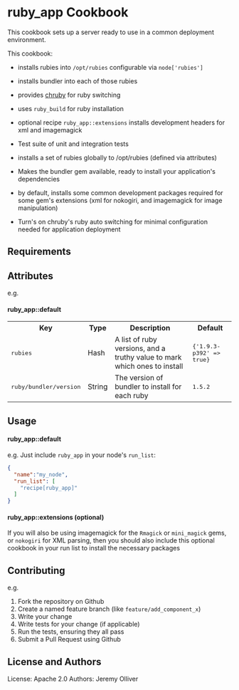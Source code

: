 ruby_app Cookbook
==========================
This cookbook sets up a server ready to use in a common deployment environment.

This cookbook:

* installs rubies into `/opt/rubies` configurable via `node['rubies']`
* installs bundler into each of those rubies
* provides [chruby](https://github.com/postmodern/chruby) for ruby switching
* uses `ruby_build` for ruby installation
* optional recipe `ruby_app::extensions` installs development headers for xml and imagemagick
* Test suite of unit and integration tests

* installs a set of rubies globally to /opt/rubies (defined via attributes)
* Makes the bundler gem available, ready to install your application's dependencies
* by default, installs some common development packages required for some gem's extensions (xml for nokogiri, and imagemagick for image manipulation)
* Turn's on chruby's ruby auto switching for minimal configuration needed for application deployment

Requirements
------------


Attributes
----------

e.g.
#### ruby_app::default
<table>
  <tr>
    <th>Key</th>
    <th>Type</th>
    <th>Description</th>
    <th>Default</th>
  </tr>
  <tr>
    <td><tt>rubies</tt></td>
    <td>Hash</td>
    <td>A list of ruby versions, and a truthy value to mark which ones to install</td>
    <td><tt>{'1.9.3-p392' => true}</tt></td>
  </tr>
  <tr>
    <td><tt>ruby/bundler/version</tt></td>
    <td>String</td>
    <td>The version of bundler to install for each ruby</td>
    <td><tt>1.5.2</tt></td>
  </tr>
</table>

Usage
-----
#### ruby_app::default

e.g.
Just include `ruby_app` in your node's `run_list`:

```json
{
  "name":"my_node",
  "run_list": [
    "recipe[ruby_app]"
  ]
}
```

#### ruby_app::extensions (optional)

If you will also be using imagemagick for the `Rmagick` or `mini_magick` gems, or `nokogiri` for XML parsing, then you should also include this optional cookbook in your run list
to install the necessary packages

Contributing
------------

e.g.
1. Fork the repository on Github
2. Create a named feature branch (like `feature/add_component_x`)
3. Write your change
4. Write tests for your change (if applicable)
5. Run the tests, ensuring they all pass
6. Submit a Pull Request using Github

License and Authors
-------------------
License: Apache 2.0
Authors: Jeremy Olliver
